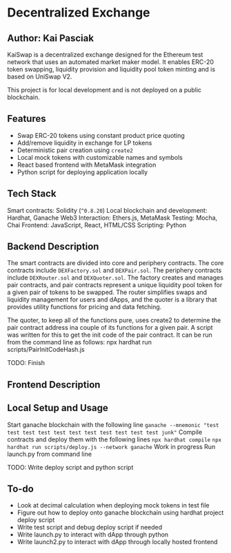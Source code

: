 # Decentralized Exchange
## Author: Kai Pasciak

KaiSwap is a decentralized exchange designed for the Ethereum test network that uses an automated market maker model. It enables ERC-20 token swapping, liquidity provision and liquidity pool token minting and is based on UniSwap V2.

This project is for local development and is not deployed on a public blockchain.

## Features
- Swap ERC-20 tokens using constant product price quoting
- Add/remove liquidity in exchange for LP tokens
- Deterministic pair creation using `create2`
- Local mock tokens with customizable names and symbols
- React based frontend with MetaMask integration
- Python script for deploying application locally

## Tech Stack
Smart contracts: Solidity (`^0.8.20`)
Local blockchain and development: Hardhat, Ganache
Web3 Interaction: Ethers.js, MetaMask
Testing: Mocha, Chai
Frontend: JavaScript, React, HTML/CSS
Scripting: Python

## Backend Description
The smart contracts are divided into core and periphery contracts. The core contracts include `DEXFactory.sol` and `DEXPair.sol`. The periphery contracts include `DEXRouter.sol` and `DEXQuoter.sol`.
The factory creates and manages pair contracts, and pair contracts represent a unique liquidity pool token for a given pair of tokens to be swapped. The router simplifies swaps and liquidity management for users and dApps, and the quoter is a library that provides utility functions for pricing and data fetching.

The quoter, to keep all of the functions pure, uses create2 to determine the pair contract address ina  couple
of its functions for a given pair. A script was written for this to get the init code of the pair contract. It
can be run from the command line as follows:
npx hardhat run scripts/PairInitCodeHash.js

TODO: Finish

## Frontend Description

## Local Setup and Usage
Start ganache blockchain with the following line
`ganache --mnemonic "test test test test test test test test test test test junk"`
Compile contracts and deploy them with the following lines
`npx hardhat compile`
`npx hardhat run scripts/deploy.js --network ganache`
Work in progress
Run launch.py from command line

TODO: Write deploy script and python script




## To-do
- Look at decimal calculation when deploying mock tokens in test file
- Figure out how to deploy onto ganache blockchain using hardhat project deploy script
- Write test script and debug deploy script if needed
- Write launch.py to interact with dApp through python
- Write launch2.py to interact with dApp through locally hosted frontend





